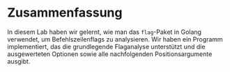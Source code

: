 # Zusammenfassung

In diesem Lab haben wir gelernt, wie man das `flag`-Paket in Golang verwendet, um Befehlszeilenflags zu analysieren. Wir haben ein Programm implementiert, das die grundlegende Flaganalyse unterstützt und die ausgewerteten Optionen sowie alle nachfolgenden Positionsargumente ausgibt.
